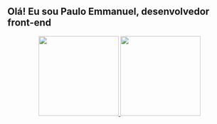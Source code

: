 ## Olá! Eu sou Paulo Emmanuel, desenvolvedor front-end
<div align="center">
  <a href="https://github.com/pauloemmanuel">
  <img height="180em" src="https://github-readme-stats.vercel.app/api?username=pauloemmanuel&show_icons=true&theme=dracula&include_all_commits=true&count_private=true"/>
  <img height="180em" src="https://github-readme-stats.vercel.app/api/top-langs/?username=pauloemmanuel&layout=compact&langs_count=7&theme=dracula"/>
</div>
